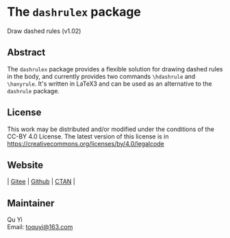 # The `dashrulex` package
Draw dashed rules (v1.02)

## Abstract
The `dashrulex` package provides a flexible solution for drawing dashed rules in the body, and currently provides two commands `\hdashrule` and `\hanyrule`. It's written in LaTeX3 and can be used as an alternative to the `dashrule` package.

## License
This work may be distributed and/or modified under the conditions of the CC-BY 4.0 License. The latest version of this license is in https://creativecommons.org/licenses/by/4.0/legalcode

## Website
| [Gitee](https://gitee.com/texno3/dashrulex) | [Github](https://github.com/texno3/dashrulex) | [CTAN](https://ctan.org/pkg/dashrulex) |

## Maintainer
Qu Yi<br/>
Email: toquyi@163.com